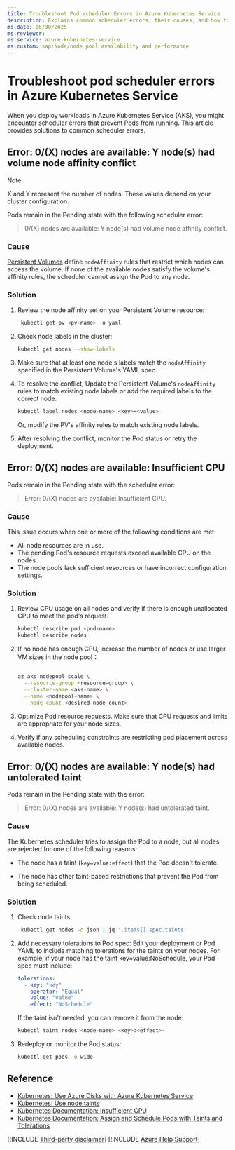 ```yaml
---
title: Troubleshoot Pod scheduler Errors in Azure Kubernetes Service
description: Explains common scheduler errors, their causes, and how to resolve them.
ms.date: 06/30/2025
ms.reviewer: 
ms.service: azure-kubernetes-service
ms.custom: sap:Node/node pool availability and performance
---
```


# Troubleshoot pod scheduler errors in Azure Kubernetes Service

When you deploy workloads in Azure Kubernetes Service (AKS), you might encounter scheduler errors that prevent Pods from running. This article provides solutions to common scheduler errors.

## Error: 0/(X) nodes are available: Y node(s) had volume node affinity conflict

> [!NOTE]
>  X and Y represent the number of nodes. These values depend on your cluster configuration.
 
Pods remain in the Pending state with the following scheduler error:

>0/(X) nodes are available: Y node(s) had volume node affinity conflict.

### Cause

[Persistent Volumes](https://kubernetes.io/docs/concepts/storage/persistent-volumes/#node-affinity) define `nodeAffinity` rules that restrict which nodes can access the volume. If none of the available nodes satisfy the volume's affinity rules, the scheduler cannot assign the Pod to any node.

### Solution

1. Review the node affinity set on your Persistent Volume resource:

    ```bash
     kubectl get pv <pv-name> -o yaml 
    ```
2. Check node labels in the cluster:

    ```bash
    kubectl get nodes --show-labels
    ```
3. Make sure that at least one node's labels match the `nodeAffinity` specified in the Persistent Volume's YAML spec.
4. To resolve the conflict, Update the Persistent Volume's `nodeAffinity` rules to match existing node labels or add the required labels to the correct node:

    ```bash
    kubectl label nodes <node-name> <key>=<value>
    ```
    Or, modify the PV's affinity rules to match existing node labels.
5. After resolving the conflict, monitor the Pod status or retry the deployment.


## Error: 0/(X) nodes are available: Insufficient CPU

Pods remain in the Pending state with the scheduler error:

>Error: 0/(X) nodes are available: Insufficient CPU.

### Cause

This issue occurs when one or more of the following conditions are met:

- All node resources are in use.
- The pending Pod's resource requests exceed available CPU on the nodes.
- The node pools lack sufficient resources or have incorrect configuration settings.

### Solution

1. Review CPU usage on all nodes and verify if there is enough unallocated CPU to meet the pod's request.

    ```bash
    kubectl describe pod <pod-name>
    kubectl describe nodes
    ```
2. If no node has enough CPU, increase the number of nodes or use larger VM sizes in the node pool：

    ```bash
    
    az aks nodepool scale \
      --resource-group <resource-group> \
      --cluster-name <aks-name> \
      --name <nodepool-name> \
      --node-count <desired-node-count>
    ```
3. Optimize Pod resource requests. Make sure that CPU requests and limits are appropriate for your node sizes.
4. Verify if any scheduling constraints are restricting pod placement across available nodes.

## Error: 0/(X) nodes are available: Y node(s) had untolerated taint

Pods remain in the Pending state with the error:

>Error: 0/(X) nodes are available: Y node(s) had untolerated taint.

### Cause

The Kubernetes scheduler tries to assign the Pod to a node, but all nodes are rejected for one of the following reasons:

- The node has a taint (`key=value:effect`) that the Pod doesn't tolerate.

- The node has other taint-based restrictions that prevent the Pod from being scheduled.

### Solution

1. Check node taints:
    ```bash
     kubectl get nodes -o json | jq '.items[].spec.taints'   
    ```
2. Add necessary tolerations to Pod spec: Edit your deployment or Pod YAML to include matching tolerations for the taints on your nodes. For example, if your node has the taint key=value:NoSchedule, your Pod spec must include: 

    ```yml
    tolerations:
      - key: "key"
        operator: "Equal"
        value: "value"
        effect: "NoSchedule"
    ```
   If the taint isn't needed, you can remove it from the node:
    
    ```bash
    kubectl taint nodes <node-name> <key>:<effect>-  
    ```
4. Redeploy or monitor the Pod status:

    ```bash
    kubectl get pods -o wide  
    ```
## Reference

- [Kubernetes: Use Azure Disks with Azure Kubernetes Service](/azure/aks/azure-disks-dynamic-pv)
- [Kubernetes: Use node taints](/azure/aks/use-node-taints)
- [Kubernetes Documentation: Insufficient CPU](https://kubernetes.io/docs/concepts/scheduling-eviction/resource-bin-packing/#insufficient-resource)
- [Kubernetes Documentation: Assign and Schedule Pods with Taints and Tolerations](https://kubernetes.io/docs/concepts/scheduling-eviction/taint-and-toleration/)

[!INCLUDE [Third-party disclaimer](../../../includes/third-party-contact-disclaimer.md)]
[!INCLUDE [Azure Help Support](../../../includes/azure-help-support.md)]
